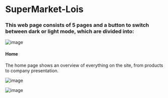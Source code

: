 # SuperMarket-Lois

### This web page consists of 5 pages and a button to switch between dark or light mode, which are divided into:
![image](https://github.com/user-attachments/assets/da5d26dc-3ea9-4e80-9f8f-6ea9b6b9228d)

#### Home
<p>The home page shows an overview of everything on the site, from products to company presentation. </p>

![image](https://github.com/user-attachments/assets/2c86e03d-625a-47fa-b32f-1d045319d69c)

![image](https://github.com/user-attachments/assets/a9115bf0-abdc-453e-8036-0575ddc60b4a)
